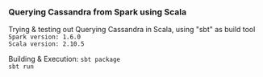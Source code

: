 ### Querying Cassandra from Spark using Scala

Trying & testing out Querying Cassandra in Scala, using "sbt" as build tool
<br>
`Spark version: 1.6.0`
<br>
`Scala version: 2.10.5`

Building & Execution:
`sbt package`
<br>
`sbt run`
